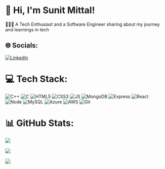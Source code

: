 # 👋 Hi, I'm Sunit Mittal!
👩🏻‍💻 A Tech Enthusiast and a Software Engineer sharing about my journey and learnings in tech<br/>

## 🌐 Socials:
[![LinkedIn](https://img.shields.io/badge/LinkedIn-%230077B5.svg?logo=linkedin&logoColor=white)](https://www.linkedin.com/in/sunitmittal)

# 💻 Tech Stack:
![C++](https://img.shields.io/badge/c++-%2300599C.svg?style=for-the-badge&logo=c%2B%2B&logoColor=white) ![C](https://img.shields.io/badge/c%20-%2300599C.svg?&style=for-the-badge&logo=c&logoColor=white) ![HTML5](https://img.shields.io/badge/html5-%23E34F26.svg?style=for-the-badge&logo=html5&logoColor=white) ![CSS3](https://img.shields.io/badge/css3-%231572B6.svg?style=for-the-badge&logo=css3&logoColor=white) ![JS](https://img.shields.io/badge/javascript%20-%23323330.svg?&style=for-the-badge&logo=javascript&logoColor=%23F7DF1E) ![MongoDB](https://img.shields.io/badge/MongoDB-%234ea94b.svg?style=for-the-badge&logo=mongodb&logoColor=white) ![Express](https://img.shields.io/badge/express.js%20-%23404d59.svg?&style=for-the-badge) ![React](https://img.shields.io/badge/react%20-%2320232a.svg?&style=for-the-badge&logo=react&logoColor=%2361DAFB) ![Node](https://img.shields.io/badge/javascript%20-%23323330.svg?&style=for-the-badge&logo=javascript&logoColor=%23F7DF1E) ![MySQL](https://img.shields.io/badge/mysql-%2300000f.svg?style=for-the-badge&logo=mysql&logoColor=white) ![Azure](https://img.shields.io/badge/azure-%230072C6.svg?style=for-the-badge&logo=microsoftazure&logoColor=white) ![AWS](https://img.shields.io/badge/AWS-%23FF9900.svg?style=for-the-badge&logo=amazon-aws&logoColor=white) ![Git](https://img.shields.io/badge/git%20-%23F05033.svg?&style=for-the-badge&logo=git&logoColor=white)

# 📊 GitHub Stats:
![](https://github-readme-stats.vercel.app/api?username=mittalsunit&show_icons=true&theme=dark)<br/><br/>
![](https://github-readme-streak-stats.herokuapp.com/?user=mittalsunit&theme=dark)<br/><br/>
![](https://github-readme-stats.vercel.app/api/top-langs/?username=mittalsunit&theme=dark&include_all_commits=true&count_private=true&layout=compact)
<!-- Proudly created with GPRM ( https://gprm.itsvg.in ) -->
